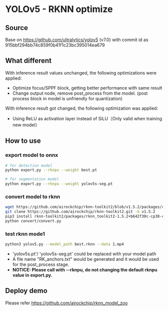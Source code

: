 # YOLOv5 - RKNN optimize

## Source

  Base on https://github.com/ultralytics/yolov5 (v7.0) with commit id as 915bbf294bb74c859f0b41f1c23bc395014ea679



## What different

With inference result values unchanged, the following optimizations were applied:

- Optimize focus/SPPF block, getting better performance with same result
- Change output node, remove post_process from the model. (post process block in model is unfriendly for quantization)



With inference result got changed, the following optimization was applied:

- Using ReLU as activation layer instead of SiLU（Only valid when training new model）



## How to use

### export model to onnx
```bash
# for detection model
python export.py --rknpu --weight best.pt

# for segmentation model
python export.py --rknpu --weight yolov5s-seg.pt
```

### convert model to rknn
```bash
wget https://github.com/airockchip/rknn-toolkit2/blob/v1.5.2/packages/rknn_toolkit2-1.5.2%2Bb642f30c-cp310-cp310-linux_x86_64.whl
git clone https://github.com/airockchip/rknn-toolkit2.git -b v1.5.2
pip3 install rknn-toolkit2/packages/rknn_toolkit2-1.5.2+b642f30c-cp38-cp38-linux_x86_64.whl 
python convert/convert.py
```

### test rknn mode1
```bash
python3 yolov5.py --model_path best.rknn --data 1.mp4
```


- 'yolov5s.pt'/ 'yolov5s-seg.pt' could be replaced with your model path
- A file name "RK_anchors.txt" would be generated and it would be used for the post_process stage. 
- **NOTICE: Please call with --rknpu, do not changing the default rknpu value in export.py.** 



## Deploy demo

Please refer https://github.com/airockchip/rknn_model_zoo

